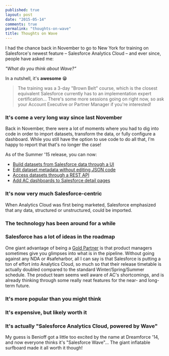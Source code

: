 ```yaml
---
published: true
layout: post
date: "2015-05-14"
comments: true
permalink: "thoughts-on-wave"
title: Thoughts on Wave
---
```



I had the chance back in November to go to New York for training on Salesforce's newest feature – Salesforce Analytics Cloud – and ever since, people have asked me:

_"What do you think about Wave?"_

In a nutshell, it's **awesome** :grin:

> The training was a 3-day "Brown Belt" course, which is the closest equivalent Salesforce currently has to an implementation expert certification... There's some more sessions going on right now, so ask your Account Executive or Partner Manager if you're interested!

### It's come a very long way since last November
Back in November, there were a lot of moments where you had to dig into code in order to import datasets, transform the data, or fully configure a dashboard. While you still have the option to use code to do all that, I'm happy to report that that's no longer the case!

As of the Summer '15 release, you can now:

* <a href="https://help.salesforce.com/apex/HTViewHelpDoc?id=bi_dataset_builder.htm&language=en_US" target="_blank">Build datasets from Salesforce data through a UI</a>
* <a href="http://releasenotes.docs.salesforce.com/en-us/summer15/release-notes/rn_bi_csv_preview.htm" target="_blank">Edit dataset metadata without editing JSON code</a>
* <a href="http://releasenotes.docs.salesforce.com/en-us/summer15/release-notes/rn_bi_wave_public_api.htm#rn_bi_wave_public_api" target="_blank">Access datasets through a REST API</a>
* <a href="http://releasenotes.docs.salesforce.com/en-us/summer15/release-notes/rn_bi_embedded_dashboard.htm#rn_bi_embedded_dashboard" target="_blank">Add AC dashboards to Salesforce detail pages</a>

### It's now very much Salesforce-centric
When Analytics Cloud was first being marketed, Salesforce emphasized that any data, structured or unstructured, could be imported. 

### The technology has been around for a while

### Salesforce has a lot of ideas in the roadmap
One giant advantage of being a <a href="https://appexchange.salesforce.com/listingDetail?listingId=a0N30000009xUI8EAM" target="_blank">Gold Partner</a> is that product managers sometimes give you glimpses into what is in the pipeline. Without going against any NDA or #safeharbor, all I can say is that Salesforce is putting a ton of effort into Analytics Cloud, so much so that their release timetable is actually doubled compared to the standard Winter/Spring/Summer schedule. The product team seems well aware of AC's shortcomings, and is already thinking through some really neat features for the near- and long-term future.

### It's more popular than you might think

### It's expensive, but likely worth it

### It's actually "Salesforce Analytics Cloud, powered by Wave"
My guess is Benioff got a little too excited by the name at Dreamforce '14, and now everyone thinks it's "Salesforce Wave"... The giant inflatable surfboard made it all worth it though!

